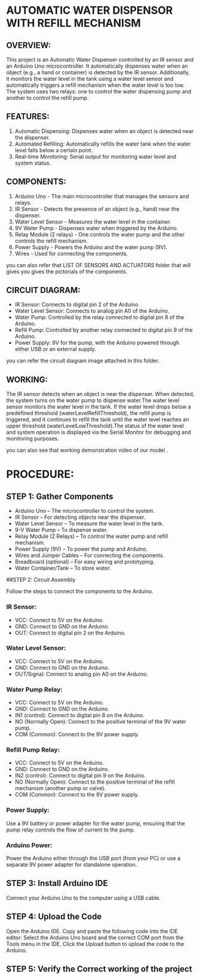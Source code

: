 # AUTOMATIC WATER DISPENSOR WITH REFILL MECHANISM

## OVERVIEW:

This project is an Automatic Water Dispenser controlled by an IR sensor and an Arduino Uno microcontroller. It automatically dispenses water when an object (e.g., a hand or container) is detected by the IR sensor. Additionally, it monitors the water level in the tank using a water level sensor and automatically triggers a refill mechanism when the water level is too low. The system uses two relays: one to control the water dispensing pump and another to control the refill pump.

## FEATURES:

1. Automatic Dispensing: Dispenses water when an object is detected near the dispenser.
2. Automated Refilling: Automatically refills the water tank when the water level falls below a certain point.
3. Real-time Monitoring: Serial output for monitoring water level and system status.

## COMPONENTS:

1. Arduino Uno - The main microcontroller that manages the sensors and relays.
2. IR Sensor - Detects the presence of an object (e.g., hand) near the dispenser.
3. Water Level Sensor - Measures the water level in the container.
4. 9V Water Pump - Dispenses water when triggered by the Arduino.
5. Relay Module (2 relays) - One controls the water pump and the other controls the refill mechanism.
6. Power Supply - Powers the Arduino and the water pump (9V).
7. Wires - Used for connecting the components.

 you can also refer that LIST OF SENSORS AND ACTUATORS folder that will gives you gives the pictorials of the components.


## CIRCUIT DIAGRAM:

- IR Sensor: Connects to digital pin 2 of the Arduino.
- Water Level Sensor: Connects to analog pin A0 of the Arduino.
- Water Pump: Controlled by the relay connected to digital pin 8 of the Arduino.
- Refill Pump: Controlled by another relay connected to digital pin 9 of the Arduino.
- Power Supply: 9V for the pump, with the Arduino powered through either USB or an external supply.

you can refer the circuit diagram image attached in this folder.


## WORKING:

The IR sensor detects when an object is near the dispenser. When detected, the system turns on the water pump to dispense water.The water level sensor monitors the water level in the tank. If the water level drops below a predefined threshold (waterLevelRefillThreshold), the refill pump is triggered, and it continues to refill the tank until the water level reaches an upper threshold (waterLevelLowThreshold).The status of the water level and system operation is displayed via the Serial Monitor for debugging and monitoring purposes.

you can also see that working demonstration video of our model .



# PROCEDURE:

## STEP 1: Gather Components

- Arduino Uno – The microcontroller to control the system.
- IR Sensor – For detecting objects near the dispenser.
- Water Level Sensor – To measure the water level in the tank.
- 9-V Water Pump – To dispense water.
- Relay Module (2 Relays) – To control the water pump and refill mechanism.
- Power Supply (9V) – To power the pump and Arduino.
- Wires and Jumper Cables – For connecting the components.
- Breadboard (optional) – For easy wiring and prototyping.
- Water Container/Tank – To store water.

##STEP 2: Circuit Assembly

Follow the steps to connect the components to the Arduino.

### IR Sensor:
- VCC: Connect to 5V on the Arduino.
- GND: Connect to GND on the Arduino.
- OUT: Connect to digital pin 2 on the Arduino.

### Water Level Sensor:
- VCC: Connect to 5V on the Arduino.
- GND: Connect to GND on the Arduino.
- OUT/Signal: Connect to analog pin A0 on the Arduino.

### Water Pump Relay:
- VCC: Connect to 5V on the Arduino.
- GND: Connect to GND on the Arduino.
- IN1 (control): Connect to digital pin 8 on the Arduino.
- NO (Normally Open): Connect to the positive terminal of the 9V water pump.
- COM (Common): Connect to the 9V power supply.

### Refill Pump Relay:
- VCC: Connect to 5V on the Arduino.
- GND: Connect to GND on the Arduino.
- IN2 (control): Connect to digital pin 9 on the Arduino.
- NO (Normally Open): Connect to the positive terminal of the refill mechanism (another pump or valve).
- COM (Common): Connect to the 9V power supply.

### Power Supply:
Use a 9V battery or power adapter for the water pump, ensuring that the pump relay controls the flow of current to the pump.

### Arduino Power:
Power the Arduino either through the USB port (from your PC) or use a separate 9V power adapter for standalone operation.

## STEP 3: Install Arduino IDE

Connect your Arduino Uno to the computer using a USB cable.

## STEP 4: Upload the Code

Open the Arduino IDE.
Copy and paste the following code into the IDE editor:
Select the Arduino Uno board and the correct COM port from the Tools menu in the IDE.
Click the Upload button to upload the code to the Arduino.

## STEP 5: Verify the Correct working of the project